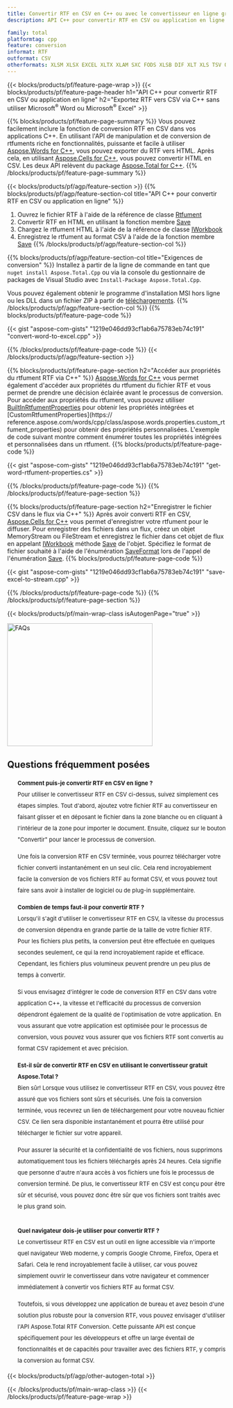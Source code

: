 ```yaml
---
title: Convertir RTF en CSV en C++ ou avec le convertisseur en ligne gratuit
description: API C++ pour convertir RTF en CSV ou application en ligne sans utiliser Microsoft Word ou Microsoft Excel ou en ligne. Testez rapidement le convertisseur en ligne RTF vers CSV gratuit avant d'intégrer le code.

family: total
platformtag: cpp
feature: conversion
informat: RTF
outformat: CSV
otherformats: XLSM XLSX EXCEL XLTX XLAM SXC FODS XLSB DIF XLT XLS TSV ODS XLTM
---
```

{{< blocks/products/pf/feature-page-wrap >}}
{{< blocks/products/pf/feature-page-header h1="API C++ pour convertir RTF en CSV ou application en ligne" h2="Exportez RTF vers CSV via C++ sans utiliser Microsoft<sup>&reg;</sup> Word ou Microsoft<sup>&reg;</sup> Excel" >}}

{{% blocks/products/pf/feature-page-summary %}}
Vous pouvez facilement inclure la fonction de conversion RTF en CSV dans vos applications C++. En utilisant l'API de manipulation et de conversion de rtfuments riche en fonctionnalités, puissante et facile à utiliser [Aspose.Words for C++](https://products.aspose.com/words/cpp/), vous pouvez exporter du RTF vers HTML. Après cela, en utilisant [Aspose.Cells for C++](https://products.aspose.com/cells/cpp/), vous pouvez convertir HTML en CSV. Les deux API relèvent du package [Aspose.Total for C++](https://products.aspose.com/total/cpp/). 
{{% /blocks/products/pf/feature-page-summary  %}}

{{< blocks/products/pf/agp/feature-section >}}
{{% blocks/products/pf/agp/feature-section-col title="API C++ pour convertir RTF en CSV ou application en ligne" %}}
1. Ouvrez le fichier RTF à l'aide de la référence de classe [Rtfument](https://reference.aspose.com/words/cpp/class/aspose.words.rtfument)
2. Convertir RTF en HTML en utilisant la fonction membre [Save](https://reference.aspose.com/words/cpp/class/aspose.words.rtfument#save_string_saveformat)
3. Chargez le rtfument HTML à l'aide de la référence de classe [IWorkbook](https://reference.aspose.com/cells/cpp/class/aspose.cells.i_workbook)
4. Enregistrez le rtfument au format CSV à l'aide de la fonction membre [Save](https://reference.aspose.com/cells/cpp/class/aspose.cells.i_workbook#a5dc7de23f7ceba76a05dc1d49f51502e)
{{% /blocks/products/pf/agp/feature-section-col %}}

{{% blocks/products/pf/agp/feature-section-col title="Exigences de conversion" %}}
Installez à partir de la ligne de commande en tant que ```nuget install Aspose.Total.Cpp``` ou via la console du gestionnaire de packages de Visual Studio avec ```Install-Package Aspose.Total.Cpp```.

Vous pouvez également obtenir le programme d'installation MSI hors ligne ou les DLL dans un fichier ZIP à partir de [téléchargements](https://releases.aspose.com/total/cpp).
{{% /blocks/products/pf/agp/feature-section-col %}}
{{% blocks/products/pf/feature-page-code %}}

{{< gist "aspose-com-gists" "1219e046dd93cf1ab6a75783eb74c191" "convert-word-to-excel.cpp" >}}



{{% /blocks/products/pf/feature-page-code %}}
{{< /blocks/products/pf/agp/feature-section >}}

{{% blocks/products/pf/feature-page-section  h2="Accéder aux propriétés du rtfument RTF via C++" %}}
[Aspose.Words for C++](https://products.aspose.com/words/cpp/) vous permet également d'accéder aux propriétés du rtfument du fichier RTF et vous permet de prendre une décision éclairée avant le processus de conversion. Pour accéder aux propriétés du rtfument, vous pouvez utiliser [BuiltInRtfumentProperties](https://reference.aspose.com/words/cpp/class/aspose.words.properties.built_in_rtfument_properties) pour obtenir les propriétés intégrées et [CustomRtfumentProperties](https:// reference.aspose.com/words/cpp/class/aspose.words.properties.custom_rtfument_properties) pour obtenir des propriétés personnalisées. L'exemple de code suivant montre comment énumérer toutes les propriétés intégrées et personnalisées dans un rtfument.
{{% blocks/products/pf/feature-page-code %}}

{{< gist "aspose-com-gists" "1219e046dd93cf1ab6a75783eb74c191" "get-word-rtfument-properties.cs" >}}

{{% /blocks/products/pf/feature-page-code  %}}
{{% /blocks/products/pf/feature-page-section %}}

{{% blocks/products/pf/feature-page-section  h2="Enregistrer le fichier CSV dans le flux via C++" %}}
Après avoir converti RTF en CSV, [Aspose.Cells for C++](https://products.aspose.com/cells/cpp/) vous permet d'enregistrer votre rtfument pour le diffuser. Pour enregistrer des fichiers dans un flux, créez un objet MemoryStream ou FileStream et enregistrez le fichier dans cet objet de flux en appelant [IWorkbook](https://reference.aspose.com/cells/cpp/class/aspose.cells.i_workbook) méthode [Save](https://reference.aspose.com/cells/cpp/class/aspose.cells.i_workbook#a77072cfb929787df9ad1f38b02f58349) de l'objet. Spécifiez le format de fichier souhaité à l'aide de l'énumération [SaveFormat](https://reference.aspose.com/cells/cpp/namespace/aspose.cells#a11cae527e4e68f1adcac8f47ea64481a) lors de l'appel de l'énumération [Save](https://reference.aspose.com/cells/cpp/class/aspose.cells.i_workbook#a77072cfb929787df9ad1f38b02f58349).
{{% blocks/products/pf/feature-page-code %}}

{{< gist "aspose-com-gists" "1219e046dd93cf1ab6a75783eb74c191" "save-excel-to-stream.cpp" >}}

{{% /blocks/products/pf/feature-page-code  %}}
{{% /blocks/products/pf/feature-page-section %}}

{{< blocks/products/pf/main-wrap-class isAutogenPage="true" >}}
<style>.howtolist li{margin-right: 0!important;line-height: 26px;position: relative;margin-bottom: 10px;font-size: 13px;list-style-type: none;}</style>
<div class="col-md-12 tl bg-gray-dark howtolist section">
  <a class="anchor" name="faqpage"></a>
  <div class="container tl dflex" itemscope="" itemtype="https://schema.org/FAQPage">
      <div class="col-md-4 howtosectiongfx">
          <img class="social-panel-hide-on-mobile" src="https://www.groupdocs.cloud/templates/brand/images/groupdocs/conversion/groupdocs_conversion-brand.png" alt="FAQs" width="335" height="283">
      </div>
      <div class="howtosection col-md-8">
          <div>
              <h2>Questions fréquemment posées</h2>
              <ul>
                  <li itemscope="" itemprop="mainEntity" itemtype="https://schema.org/Question">
                      <div>
                          <span itemprop="name"><b>Comment puis-je convertir RTF en CSV en ligne ?</b></span>
                      </div>
                      <div itemscope="" itemprop="acceptedAnswer" itemtype="https://schema.org/Answer">
                          <span itemprop="text">Pour utiliser le convertisseur RTF en CSV ci-dessus, suivez simplement ces étapes simples. Tout d'abord, ajoutez votre fichier RTF au convertisseur en faisant glisser et en déposant le fichier dans la zone blanche ou en cliquant à l'intérieur de la zone pour importer le document. Ensuite, cliquez sur le bouton "Convertir" pour lancer le processus de conversion.<br />

Une fois la conversion RTF en CSV terminée, vous pourrez télécharger votre fichier converti instantanément en un seul clic. Cela rend incroyablement facile la conversion de vos fichiers RTF au format CSV, et vous pouvez tout faire sans avoir à installer de logiciel ou de plug-in supplémentaire.</span>
                      </div>
                  </li>
                  <li itemscope="" itemprop="mainEntity" itemtype="https://schema.org/Question">
                      <div>
                          <span itemprop="name"><b>Combien de temps faut-il pour convertir RTF ?</b></span>
                      </div>
                      <div itemscope="" itemprop="acceptedAnswer" itemtype="https://schema.org/Answer">
                          <span itemprop="text">Lorsqu'il s'agit d'utiliser le convertisseur RTF en CSV, la vitesse du processus de conversion dépendra en grande partie de la taille de votre fichier RTF. Pour les fichiers plus petits, la conversion peut être effectuée en quelques secondes seulement, ce qui la rend incroyablement rapide et efficace. Cependant, les fichiers plus volumineux peuvent prendre un peu plus de temps à convertir.<br />

Si vous envisagez d'intégrer le code de conversion RTF en CSV dans votre application C++, la vitesse et l'efficacité du processus de conversion dépendront également de la qualité de l'optimisation de votre application. En vous assurant que votre application est optimisée pour le processus de conversion, vous pouvez vous assurer que vos fichiers RTF sont convertis au format CSV rapidement et avec précision.</span>
                      </div>
                  </li>
                  <li itemscope="" itemprop="mainEntity" itemtype="https://schema.org/Question">
                      <div>
                          <span itemprop="name"><b>Est-il sûr de convertir RTF en CSV en utilisant le convertisseur gratuit Aspose.Total ?</b></span>
                      </div>
                      <div itemscope="" itemprop="acceptedAnswer" itemtype="https://schema.org/Answer">
                          <span itemprop="text">Bien sûr! Lorsque vous utilisez le convertisseur RTF en CSV, vous pouvez être assuré que vos fichiers sont sûrs et sécurisés. Une fois la conversion terminée, vous recevrez un lien de téléchargement pour votre nouveau fichier CSV. Ce lien sera disponible instantanément et pourra être utilisé pour télécharger le fichier sur votre appareil.<br />

Pour assurer la sécurité et la confidentialité de vos fichiers, nous supprimons automatiquement tous les fichiers téléchargés après 24 heures. Cela signifie que personne d'autre n'aura accès à vos fichiers une fois le processus de conversion terminé. De plus, le convertisseur RTF en CSV est conçu pour être sûr et sécurisé, vous pouvez donc être sûr que vos fichiers sont traités avec le plus grand soin.</span>
                      </div>
                  </li>                 
                  <li itemscope="" itemprop="mainEntity" itemtype="https://schema.org/Question">
                      <div>
                          <span itemprop="name"><b>Quel navigateur dois-je utiliser pour convertir RTF ?</b></span>
                      </div>
                      <div itemscope="" itemprop="acceptedAnswer" itemtype="https://schema.org/Answer">
                          <span itemprop="text">Le convertisseur RTF en CSV est un outil en ligne accessible via n'importe quel navigateur Web moderne, y compris Google Chrome, Firefox, Opera et Safari. Cela le rend incroyablement facile à utiliser, car vous pouvez simplement ouvrir le convertisseur dans votre navigateur et commencer immédiatement à convertir vos fichiers RTF au format CSV.<br />

Toutefois, si vous développez une application de bureau et avez besoin d'une solution plus robuste pour la conversion RTF, vous pouvez envisager d'utiliser l'API Aspose.Total RTF Conversion. Cette puissante API est conçue spécifiquement pour les développeurs et offre un large éventail de fonctionnalités et de capacités pour travailler avec des fichiers RTF, y compris la conversion au format CSV.</span>
                      </div>
                  </li>
              </ul>
          </div>
      </div>
  </div>
{{< blocks/products/pf/agp/other-autogen-total >}}

{{< /blocks/products/pf/main-wrap-class >}}
{{< /blocks/products/pf/feature-page-wrap >}}